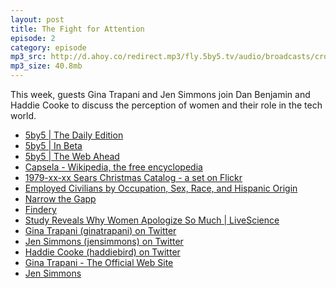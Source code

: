 ```yaml
---
layout: post
title: The Fight for Attention
episode: 2
category: episode
mp3_src: http://d.ahoy.co/redirect.mp3/fly.5by5.tv/audio/broadcasts/crossover/2012/crossover-004.mp3
mp3_size: 40.8mb
---
```


This week, guests Gina Trapani and Jen Simmons join Dan Benjamin and Haddie Cooke to discuss the perception of women and their role in the tech world.

<!---extended-->

- [5by5 | The Daily Edition][]
- [5by5 | In Beta][]
- [5by5 | The Web Ahead][]
- [Capsela - Wikipedia, the free encyclopedia][]
- [1979-xx-xx Sears Christmas Catalog - a set on Flickr][]
- [Employed Civilians by Occupation, Sex, Race, and Hispanic Origin][]
- [Narrow the Gapp][]
- [Findery][]
- [Study Reveals Why Women Apologize So Much | LiveScience][]
- [Gina Trapani (ginatrapani) on Twitter][]
- [Jen Simmons (jensimmons) on Twitter][]
- [Haddie Cooke (haddiebird) on Twitter][]
- [Gina Trapani - The Official Web Site][]
- [Jen Simmons][]

[5by5 | The Daily Edition]: http://5by5.tv/dailyedition
[5by5 | In Beta]: http://5by5.tv/inbeta
[5by5 | The Web Ahead]: http://5by5.tv/webahead
[Capsela - Wikipedia, the free encyclopedia]: http://en.wikipedia.org/wiki/Capsela
[1979-xx-xx Sears Christmas Catalog - a set on Flickr]: http://www.flickr.com/photos/wishbook/sets/1360453/
[Employed Civilians by Occupation, Sex, Race, and Hispanic Origin]: https://docs.google.com/a/5by5.tv/viewer?a=v&q=cache:6rc0ESIgJDsJ:www.census.gov/compendia/statab/2012/tables/12s0616.pdf+&hl=en&gl=us&pid=bl&srcid=ADGEESjL4bVPblfz79jmygUm__9wEraPJFgqJhaEyFfcbNjLskz9ck0GJmjZ_NLPvisrLCn9MYnFBbf2_JCd6PxgvOWWQmlweKUxeIrkJq0
[Narrow the Gapp]: http://narrowthegapp.com/
[Findery]: https://findery.com/
[Study Reveals Why Women Apologize So Much | LiveScience]: http://www.livescience.com/8698-study-reveals-women-apologize.html
[Gina Trapani (ginatrapani) on Twitter]: https://twitter.com/ginatrapani
[Jen Simmons (jensimmons) on Twitter]: https://twitter.com/jensimmons
[Haddie Cooke (haddiebird) on Twitter]: https://twitter.com/haddiebird
[Gina Trapani - The Official Web Site]: http://ginatrapani.org/
[Jen Simmons]: http://jensimmons.com/